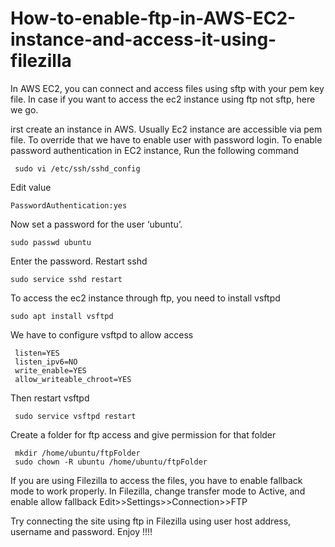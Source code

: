 # How-to-enable-ftp-in-AWS-EC2-instance-and-access-it-using-filezilla
In AWS EC2, you can connect and access files using sftp with your pem key file. In case if you want to access the ec2 instance using ftp not sftp, here we go.

irst create an instance in AWS.
Usually Ec2 instance are accessible via pem file. To override that we have to enable user with password login.
To enable password authentication in EC2 instance,
Run the following command

     sudo vi /etc/ssh/sshd_config
Edit value
        
    PasswordAuthentication:yes
Now set a password for the user ‘ubuntu’.
    
    sudo passwd ubuntu
Enter the password.
Restart sshd

    sudo service sshd restart
To access the ec2 instance through ftp, you need to install vsftpd

    sudo apt install vsftpd
We have to configure vsftpd to allow access
   
     listen=YES
     listen_ipv6=NO
     write_enable=YES
     allow_writeable_chroot=YES
Then restart vsftpd

     sudo service vsftpd restart
Create a folder for ftp access and give permission for that folder

     mkdir /home/ubuntu/ftpFolder
     sudo chown -R ubuntu /home/ubuntu/ftpFolder
If you are using Filezilla to access the files, you have to enable fallback mode to work properly.
In Filezilla, change transfer mode to Active, and enable allow fallback
Edit>>Settings>>Connection>>FTP

Try connecting the site using ftp in Filezilla using user host address, username and password.
Enjoy !!!!
